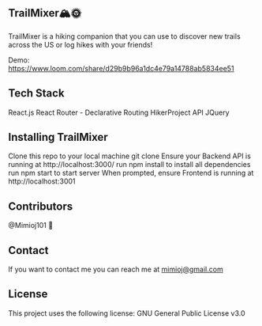 ## TrailMixer🏔🌞
TrailMixer is a hiking companion that you can use to discover new trails across the US or log hikes with your friends!

Demo: https://www.loom.com/share/d29b9b96a1dc4e79a14788ab5834ee51

## Tech Stack
React.js
React Router - Declarative Routing
HikerProject API
JQuery

## Installing TrailMixer
Clone this repo to your local machine git clone
Ensure your Backend API is running at http://localhost:3000/
run npm install to install all dependencies
run npm start to start server
When prompted, ensure Frontend is running at http://localhost:3001

## Contributors
@Mimioj101 🐛

## Contact
If you want to contact me you can reach me at mimioj@gmail.com

## License
This project uses the following license: GNU General Public License v3.0

